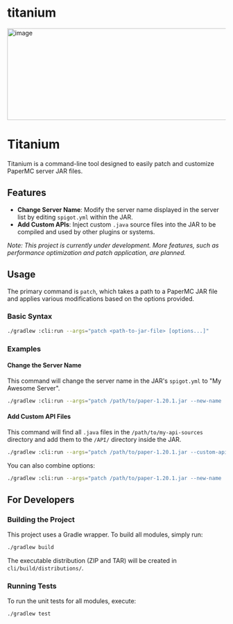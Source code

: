 # titanium
<img width="814" height="211" alt="image" src="https://github.com/user-attachments/assets/8529cd9f-e372-4b33-8fef-c973ac7ae3ff" />

# Titanium

Titanium is a command-line tool designed to easily patch and customize PaperMC server JAR files.

## Features

- **Change Server Name**: Modify the server name displayed in the server list by editing `spigot.yml` within the JAR.
- **Add Custom APIs**: Inject custom `.java` source files into the JAR to be compiled and used by other plugins or systems.

*Note: This project is currently under development. More features, such as performance optimization and patch application, are planned.*

## Usage

The primary command is `patch`, which takes a path to a PaperMC JAR file and applies various modifications based on the options provided.

### Basic Syntax
```bash
./gradlew :cli:run --args="patch <path-to-jar-file> [options...]"
```

### Examples

#### Change the Server Name
This command will change the server name in the JAR's `spigot.yml` to "My Awesome Server".

```bash
./gradlew :cli:run --args="patch /path/to/paper-1.20.1.jar --new-name 'My Awesome Server'"
```

#### Add Custom API Files
This command will find all `.java` files in the `/path/to/my-api-sources` directory and add them to the `/API/` directory inside the JAR.

```bash
./gradlew :cli:run --args="patch /path/to/paper-1.20.1.jar --custom-api-dir /path/to/my-api-sources"
```

You can also combine options:
```bash
./gradlew :cli:run --args="patch /path/to/paper-1.20.1.jar --new-name 'My Custom Server' --custom-api-dir /path/to/api"
```

## For Developers

### Building the Project
This project uses a Gradle wrapper. To build all modules, simply run:
```bash
./gradlew build
```

The executable distribution (ZIP and TAR) will be created in `cli/build/distributions/`.

### Running Tests
To run the unit tests for all modules, execute:
```bash
./gradlew test
```
